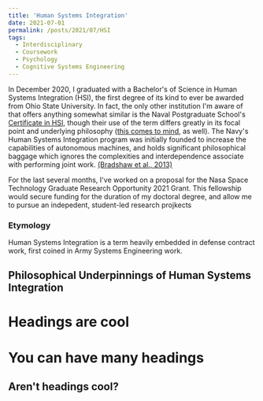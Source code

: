 ```yaml
---
title: 'Human Systems Integration'
date: 2021-07-01
permalink: /posts/2021/07/HSI
tags:
  - Interdisciplinary
  - Coursework
  - Psychology
  - Cognitive Systems Engineering
---
```




In December 2020, I graduated with a Bachelor's of Science in Human Systems Integration (HSI), the first degree of its kind to ever be awarded from Ohio State University. In fact, the only other institution I'm aware of that offers anything somewhat similar is the Naval Postgraduate School's [Certificate in HSI](https://nps.edu/web/dl/cert_hsi), though their use of the term differs greatly in its focal point and underlying philosophy ([this comes to mind](https://features.propublica.org/navy-accidents/us-navy-crashes-japan-cause-mccain/), as well). The Navy's Human Systems Integration program was initially founded to increase the capabilities of autonomous machines, and holds significant philosophical baggage which ignores the complexities and interdependence associate with performing joint work.  [(Bradshaw et al., 2013)](https://www.researchgate.net/publication/260304859_The_Seven_Deadly_Myths_of_Autonomous_Systems)

For the last several months, I've worked on a proposal for the Nasa Space Technology Graduate Research Opportunity 2021 Grant. This fellowship would secure funding for the duration of my doctoral degree, and allow me to pursue an indepedent, student-led research projkects


### Etymology
Human Systems Integration is a term heavily embedded in defense contract work, first coined in Army Systems Engineering work. 



## Philosophical Underpinnings of Human Systems Integration

Headings are cool
======

You can have many headings
======

Aren't headings cool?
------
